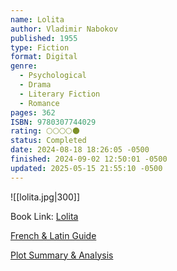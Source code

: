 ```yaml
---
name: Lolita
author: Vladimir Nabokov
published: 1955
type: Fiction
format: Digital
genre:
  - Psychological
  - Drama
  - Literary Fiction
  - Romance
pages: 362
ISBN: 9780307744029
rating: 🌕🌕🌕🌕🌑
status: Completed
date: 2024-08-18 18:26:05 -0500
finished: 2024-09-02 12:50:01 -0500
updated: 2025-05-15 21:55:10 -0500
---
```


![[lolita.jpg|300]]

Book Link: [Lolita](https://www.goodreads.com/book/show/7604.Lolita)

[French & Latin Guide](https://en.m.wikibooks.org/wiki/Lolita)

[Plot Summary & Analysis](https://www.litcharts.com/lit/lolita/summary)
